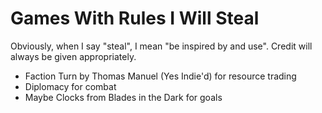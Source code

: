# Games With Rules I Will Steal

Obviously, when I say "steal", I mean "be inspired by and use". Credit will always be given appropriately.

- Faction Turn by Thomas Manuel (Yes Indie'd) for resource trading
- Diplomacy for combat
- Maybe Clocks from Blades in the Dark for goals
